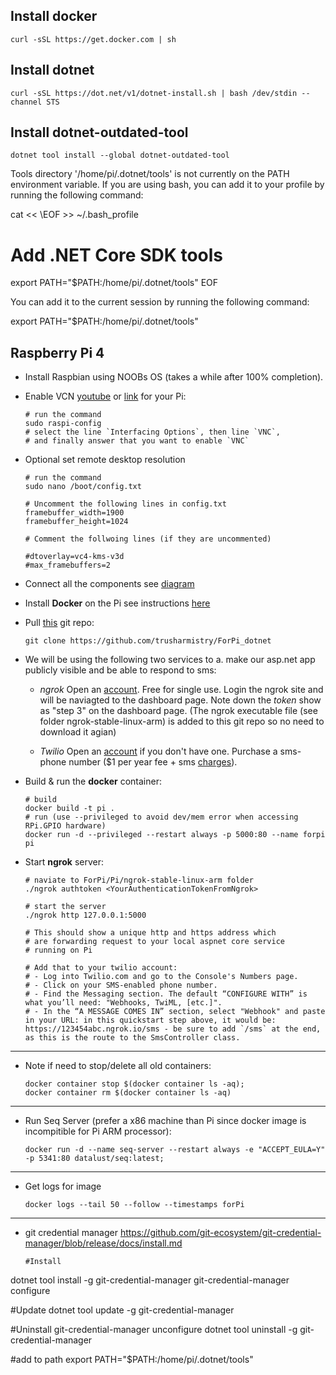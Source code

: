 ## Install docker
`curl -sSL https://get.docker.com | sh`


## Install dotnet
`curl -sSL https://dot.net/v1/dotnet-install.sh | bash /dev/stdin --channel STS`


## Install dotnet-outdated-tool
`dotnet tool install --global dotnet-outdated-tool`

Tools directory '/home/pi/.dotnet/tools' is not currently on the PATH environment variable.
If you are using bash, you can add it to your profile by running the following command:

cat << \EOF >> ~/.bash_profile
# Add .NET Core SDK tools
export PATH="$PATH:/home/pi/.dotnet/tools"
EOF

You can add it to the current session by running the following command:

export PATH="$PATH:/home/pi/.dotnet/tools"


## Raspberry Pi 4

 - Install Raspbian using NOOBs OS (takes a while after 100% completion).
 - Enable VCN [youtube](https://www.youtube.com/watch?v=YP3_gvHZhfw) or [link](https://howtoraspberrypi.com/raspberry-pi-vnc/) for your Pi:
   ```
   # run the command 
   sudo raspi-config
   # select the line `Interfacing Options`, then line `VNC`, 
   # and finally answer that you want to enable `VNC`
   ```
 - Optional set remote desktop resolution
   ```
   # run the command
   sudo nano /boot/config.txt
   
   # Uncomment the following lines in config.txt
   framebuffer_width=1900
   framebuffer_height=1024
  
   # Comment the follwoing lines (if they are uncommented)
   
   #dtoverlay=vc4-kms-v3d
   #max_framebuffers=2
   ```
   
 - Connect all the components see [diagram](https://tutorials-raspberrypi.de/wp-content/uploads/2014/05/ultraschall_Steckplatine.png)
 - Install **Docker** on the Pi see instructions [here](https://linuxize.com/post/how-to-install-and-use-docker-on-raspberry-pi/)
 - Pull [this](https://github.com/trusharmistry/ForPi_dotnet) git repo:
   ```
   git clone https://github.com/trusharmistry/ForPi_dotnet
   ```
 - We will be using the following two services to a. make our asp.net app publicly visible and be able to respond to sms:
    
   - *ngrok*
     Open an [account](https://ngrok.com). Free for single use.
     Login the ngrok site and will be naviagted to the dashboard page.
     Note down the *token* show as "step 3" on the dashboard page.
     (The ngrok executable file (see folder ngrok-stable-linux-arm) is added to this git repo so no need to download it agian)
   
    - *Twilio*
     Open an [account](https://https://www.twilio.com) if you don't have one.
     Purchase a sms-phone number ($1 per year fee + sms [charges](https://support.twilio.com/hc/en-us/articles/223134687-How-Twilio-charges-for-Short-Code-messages)).
     
 - Build & run the **docker** container: 
   ```
   # build
   docker build -t pi .
   # run (use --privileged to avoid dev/mem error when accessing RPi.GPIO hardware)
   docker run -d --privileged --restart always -p 5000:80 --name forpi pi
   ```

 - Start **ngrok** server:
   ```
   # naviate to ForPi/Pi/ngrok-stable-linux-arm folder
   ./ngrok authtoken <YourAuthenticationTokenFromNgrok>
   
   # start the server
   ./ngrok http 127.0.0.1:5000
   
   # This should show a unique http and https address which 
   # are forwarding request to your local aspnet core service
   # running on Pi
   
   # Add that to your twilio account:
   # - Log into Twilio.com and go to the Console's Numbers page.
   # - Click on your SMS-enabled phone number.
   # - Find the Messaging section. The default “CONFIGURE WITH” is what you’ll need: "Webhooks, TwiML, [etc.]".
   # - In the “A MESSAGE COMES IN” section, select "Webhook" and paste in your URL: in this quickstart step above, it would be: https://123454abc.ngrok.io/sms - be sure to add `/sms` at the end, as this is the route to the SmsController class.
   ```

-------
- Note if need to stop/delete all old containers:
   ```
   docker container stop $(docker container ls -aq);
   docker container rm $(docker container ls -aq)
   ``` 

-------
- Run Seq Server (prefer a x86 machine than Pi since docker image is incompitible for Pi ARM processor):
  ```
  docker run -d --name seq-server --restart always -e "ACCEPT_EULA=Y" -p 5341:80 datalust/seq:latest;
  ```

-------
- Get logs for image
  ```
  docker logs --tail 50 --follow --timestamps forPi
  ```
  
-------
- git credential manager https://github.com/git-ecosystem/git-credential-manager/blob/release/docs/install.md
  ```
  #Install

dotnet tool install -g git-credential-manager
git-credential-manager configure

#Update
dotnet tool update -g git-credential-manager

#Uninstall
git-credential-manager unconfigure
dotnet tool uninstall -g git-credential-manager

#add to path
export PATH="$PATH:/home/pi/.dotnet/tools"
```
